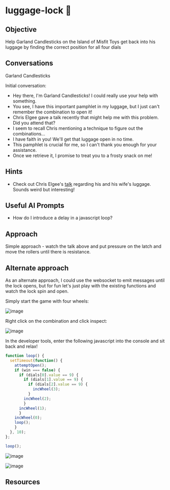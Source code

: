 # luggage-lock :christmas_tree:
## Objective

Help Garland Candlesticks on the Island of Misfit Toys get back into his luggage by finding the correct position for all four dials

## Conversations

Garland Candlesticks

Initial conversation:

- Hey there, I'm Garland Candlesticks! I could really use your help with something.
- You see, I have this important pamphlet in my luggage, but I just can't remember the combination to open it!
- Chris Elgee gave a talk recently that might help me with this problem. Did you attend that?
- I seem to recall Chris mentioning a technique to figure out the combinations...
- I have faith in you! We'll get that luggage open in no time.
- This pamphlet is crucial for me, so I can't thank you enough for your assistance.
- Once we retrieve it, I promise to treat you to a frosty snack on me!

## Hints

- Check out Chris Elgee's [talk](https://youtu.be/ycM1hBSEyog) regarding his and his wife's luggage. Sounds weird but interesting!

## Useful AI Prompts

- How do I introduce a delay in a javascript loop?

## Approach

Simple approach - watch the talk above and put pressure on the latch and move the rollers until there is resistance.

## Alternate approach

As an alternate approach, I could use the websocket to emit messages until the lock opens, but for fun let's just play with the existing functions and watch the lock spin and open.

Simply start the game with four wheels:

![image](https://github.com/FuzzyKittens/holiday-hack-challenge/assets/22179547/b4704767-ee4b-4b6b-b0bd-9071aab4f886)

Right click on the combination and click inspect:

![image](https://github.com/FuzzyKittens/holiday-hack-challenge/assets/22179547/8ff756de-8aa8-4de2-8d4c-73f24fad09aa)

In the developer tools, enter the following javascript into the console and sit back and relax!

```javascript
function loop() {
  setTimeout(function() {
    attemptOpen();
    if (win === false) {
      if (dials[0].value == 9) {
        if (dials[1].value == 9) {
          if (dials[2].value == 9) {
            incWheel(3);
          }
        incWheel(2);
        }
      incWheel(1);
      }
    incWheel(0);
    loop();
    }
  }, 10);
};

loop();
```

![image](https://github.com/FuzzyKittens/holiday-hack-challenge/assets/22179547/fcf7d67b-7f7f-45dd-917e-5cd9bd047a9b)

![image](https://github.com/FuzzyKittens/holiday-hack-challenge/assets/22179547/c775df48-61a7-4e09-92bf-541fd024f61b)

## Resources
